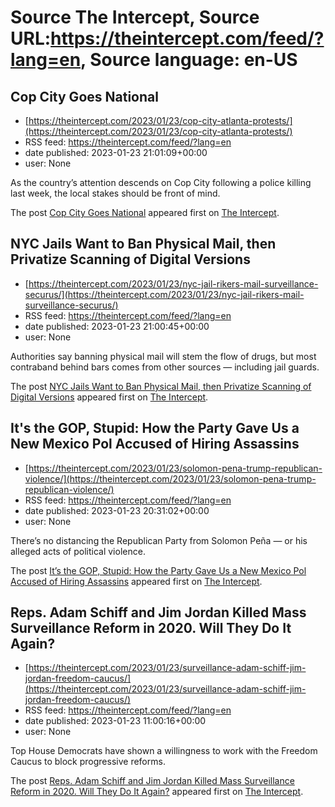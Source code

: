 # Source The Intercept, Source URL:https://theintercept.com/feed/?lang=en, Source language: en-US

## Cop City Goes National
 - [https://theintercept.com/2023/01/23/cop-city-atlanta-protests/](https://theintercept.com/2023/01/23/cop-city-atlanta-protests/)
 - RSS feed: https://theintercept.com/feed/?lang=en
 - date published: 2023-01-23 21:01:09+00:00
 - user: None

<p>As the country’s attention descends on Cop City following a police killing last week, the local stakes should be front of mind.</p>
<p>The post <a href="https://theintercept.com/2023/01/23/cop-city-atlanta-protests/" rel="nofollow">Cop City Goes National</a> appeared first on <a href="https://theintercept.com" rel="nofollow">The Intercept</a>.</p>

## NYC Jails Want to Ban Physical Mail, then Privatize Scanning of Digital Versions
 - [https://theintercept.com/2023/01/23/nyc-jail-rikers-mail-surveillance-securus/](https://theintercept.com/2023/01/23/nyc-jail-rikers-mail-surveillance-securus/)
 - RSS feed: https://theintercept.com/feed/?lang=en
 - date published: 2023-01-23 21:00:45+00:00
 - user: None

<p>Authorities say banning physical mail will stem the flow of drugs, but most contraband behind bars comes from other sources — including jail guards.</p>
<p>The post <a href="https://theintercept.com/2023/01/23/nyc-jail-rikers-mail-surveillance-securus/" rel="nofollow">NYC Jails Want to Ban Physical Mail, then Privatize Scanning of Digital Versions</a> appeared first on <a href="https://theintercept.com" rel="nofollow">The Intercept</a>.</p>

## It's the GOP, Stupid: How the Party Gave Us a New Mexico Pol Accused of Hiring Assassins
 - [https://theintercept.com/2023/01/23/solomon-pena-trump-republican-violence/](https://theintercept.com/2023/01/23/solomon-pena-trump-republican-violence/)
 - RSS feed: https://theintercept.com/feed/?lang=en
 - date published: 2023-01-23 20:31:02+00:00
 - user: None

<p>There’s no distancing the Republican Party from Solomon Peña — or his alleged acts of political violence.</p>
<p>The post <a href="https://theintercept.com/2023/01/23/solomon-pena-trump-republican-violence/" rel="nofollow">It&#8217;s the GOP, Stupid: How the Party Gave Us a New Mexico Pol Accused of Hiring Assassins</a> appeared first on <a href="https://theintercept.com" rel="nofollow">The Intercept</a>.</p>

## Reps. Adam Schiff and Jim Jordan Killed Mass Surveillance Reform in 2020. Will They Do It Again?
 - [https://theintercept.com/2023/01/23/surveillance-adam-schiff-jim-jordan-freedom-caucus/](https://theintercept.com/2023/01/23/surveillance-adam-schiff-jim-jordan-freedom-caucus/)
 - RSS feed: https://theintercept.com/feed/?lang=en
 - date published: 2023-01-23 11:00:16+00:00
 - user: None

<p>Top House Democrats have shown a willingness to work with the Freedom Caucus to block progressive reforms.</p>
<p>The post <a href="https://theintercept.com/2023/01/23/surveillance-adam-schiff-jim-jordan-freedom-caucus/" rel="nofollow">Reps. Adam Schiff and Jim Jordan Killed Mass Surveillance Reform in 2020. Will They Do It Again?</a> appeared first on <a href="https://theintercept.com" rel="nofollow">The Intercept</a>.</p>

